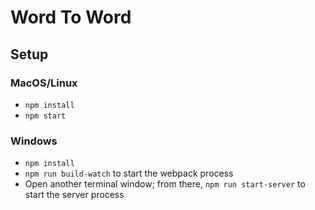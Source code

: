 # Word To Word

## Setup

### MacOS/Linux

* `npm install`
* `npm start`


### Windows

* `npm install`
* `npm run build-watch` to start the webpack process
* Open another terminal window; from there, `npm run start-server` to start the server process


